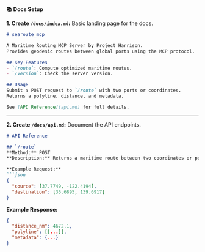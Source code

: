**📚 Docs Setup**

**1. Create `/docs/index.md`:**
Basic landing page for the docs.

```markdown
# searoute_mcp

A Maritime Routing MCP Server by Project Harrison.  
Provides geodesic routes between global ports using the MCP protocol.

## Key Features
- `/route`: Compute optimized maritime routes.
- `/version`: Check the server version.

## Usage
Submit a POST request to `/route` with two ports or coordinates.  
Returns a polyline, distance, and metadata.

See [API Reference](api.md) for full details.
```

---

**2. Create `/docs/api.md`:**
Document the API endpoints.

````markdown
# API Reference

## `/route`
**Method:** POST  
**Description:** Returns a maritime route between two coordinates or port names.

**Example Request:**
```json
{
  "source": [37.7749, -122.4194],
  "destination": [35.6895, 139.6917]
}
````

**Example Response:**

```json
{
  "distance_nm": 4672.1,
  "polyline": [[...]],
  "metadata": {...}
}
```
